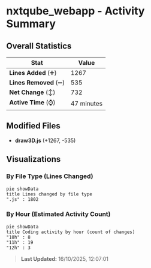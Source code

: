 # nxtqube_webapp - Activity Summary 

## Overall Statistics

| Stat                   | Value                                                             |
| ---------------------- | ----------------------------------------------------------------- |
| **Lines Added** (➕)   | 1267                                          |
| **Lines Removed** (➖) | 535                                        |
| **Net Change** (↕)    | 732                |
| **Active Time** (⌚)   | 47 minutes |


## Modified Files
- **draw3D.js** (+1267, -535)

## Visualizations

### By File Type (Lines Changed)

```mermaid
pie showData
title Lines changed by file type
".js" : 1802
```

### By Hour (Estimated Activity Count)

```mermaid
pie showData
title Coding activity by hour (count of changes)
"10h" : 8
"11h" : 19
"12h" : 3
```


> **Last Updated:** 16/10/2025, 12:07:01